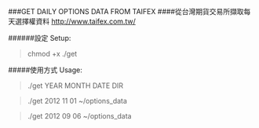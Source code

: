 ###GET DAILY OPTIONS DATA FROM TAIFEX
####從台灣期貨交易所擷取每天選擇權資料
http://www.taifex.com.tw/

######設定 Setup:

> chmod +x ./get

#####使用方式 Usage:
>./get YEAR MONTH DATE DIR

>./get 2012 11 01 ~/options_data

>./get 2012 09 06 ~/options_data
